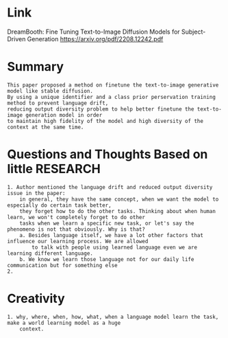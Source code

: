 Link
===============
<p>

DreamBooth: Fine Tuning Text-to-Image Diffusion Models for Subject-Driven Generation
https://arxiv.org/pdf/2208.12242.pdf

</p>

Summary
===============
    This paper proposed a method on finetune the text-to-image generative model like stable diffusion. 
    By using a unique identifier and a class prior perservation training method to prevent language drift, 
    reducing output diversity problem to help better finetune the text-to-image generation model in order
    to maintain high fidelity of the model and high diversity of the context at the same time.


Questions and Thoughts Based on little RESEARCH
===============
    1. Author mentioned the language drift and reduced output diversity issue in the paper: 
        in general, they have the same concept, when we want the model to especially do certain task better, 
        they forget how to do the other tasks. Thinking about when human learn, we won't completely forget to do other
        tasks when we learn a specific new task, or let's say the phenomeno is not that obviously. Why is that?
        a. Besides language itself, we have a lot other factors that influence our learning process. We are allowed
            to talk with people using learned language even we are learning different language.
        b. We know we learn those language not for our daily life communication but for something else
    2. 


Creativity
==============
    1. why, where, when, how, what, when a language model learn the task, make a world learning model as a huge 
        context. 